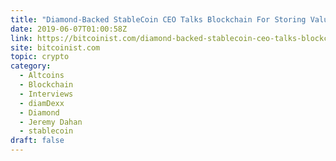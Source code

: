 ```yaml
---
title: "Diamond-Backed StableCoin CEO Talks Blockchain For Storing Value"
date: 2019-06-07T01:00:58Z
link: https://bitcoinist.com/diamond-backed-stablecoin-ceo-talks-blockchain-for-storing-value/?utm_medium=RSS&utm_source=hune
site: bitcoinist.com
topic: crypto
category:
  - Altcoins
  - Blockchain
  - Interviews
  - diamDexx
  - Diamond
  - Jeremy Dahan
  - stablecoin
draft: false
---
```


